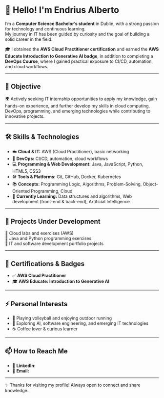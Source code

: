 # 👋 Hello! I'm Endrius Alberto

I’m a **Computer Science Bachelor’s student**  in Dublin, with a strong passion for technology and continuous learning.  
My journey in IT has been guided by curiosity and the goal of building a solid career in the field.  

🎓 I obtained the **AWS Cloud Practitioner certification** and earned the **AWS Educate Introduction to Generative AI badge**, in addition to completing a **DevOps Course**, where I gained practical exposure to CI/CD, automation, and cloud workflows.

---

## 🎯 Objective
🌍 Actively seeking IT internship opportunities to apply my knowledge, gain hands-on experience, and further develop my skills in cloud computing, DevOps, programming, and emerging technologies while contributing to innovative projects.

---

## 🛠️ Skills & Technologies
- ☁️ **Cloud & IT:** AWS (Cloud Practitioner), basic networking  
- 🔧 **DevOps:** CI/CD, automation, cloud workflows  
- 💻 **Programming & Web Development:** Java, JavaScript, Python, HTML5, CSS3  
- 🛠️ **Tools & Platforms:** Git, GitHub, Docker, Kubernetes  
- 📚 **Concepts:** Programming Logic, Algorithms, Problem-Solving, Object-Oriented Programming, Cloud  
- 🌱 **Currently Learning:** Data structures and algorithms, Web development (front-end & back-end), Artificial Intelligence  

---

## 🌱 Projects Under Development
📌 Cloud labs and exercises (AWS)  
📌 Java and Python programming exercises  
📌 IT and software development portfolio projects  

---

## 🏅 Certifications & Badges
- ✅ **AWS Cloud Practitioner**  
- 🎓 **AWS Educate: Introduction to Generative AI**  

---

## ⚡ Personal Interests
- 🏐 Playing volleyball and enjoying outdoor running  
- 🤖 Exploring AI, software engineering, and emerging IT technologies  
- ☕ Coffee lover & curious learner  

---

## 📫 How to Reach Me
- 💼 **LinkedIn:** 
- 📧 **Email:** 

---

✨ Thanks for visiting my profile! Always open to connect and share knowledge. 

